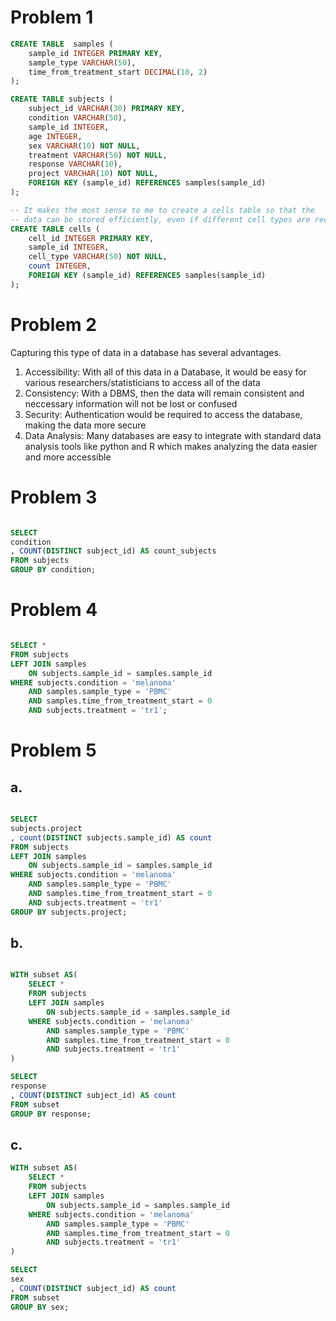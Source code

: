# Problem 1

```sql
CREATE TABLE  samples (
    sample_id INTEGER PRIMARY KEY,
    sample_type VARCHAR(50),
    time_from_treatment_start DECIMAL(10, 2)
);

CREATE TABLE subjects (
    subject_id VARCHAR(30) PRIMARY KEY,
    condition VARCHAR(50),
    sample_id INTEGER,
    age INTEGER,
    sex VARCHAR(10) NOT NULL,
    treatment VARCHAR(50) NOT NULL,
    response VARCHAR(10),
    project VARCHAR(10) NOT NULL,
    FOREIGN KEY (sample_id) REFERENCES samples(sample_id)
);

-- It makes the most sense to me to create a cells table so that the 
-- data can be stored efficiently, even if different cell types are recorded/found
CREATE TABLE cells (
    cell_id INTEGER PRIMARY KEY,
    sample_id INTEGER,
    cell_type VARCHAR(50) NOT NULL,
    count INTEGER,
    FOREIGN KEY (sample_id) REFERENCES samples(sample_id)
);
```

# Problem 2
Capturing this type of data in a database has several advantages.

1. Accessibility: With all of this data in a Database, it would be easy for various researchers/statisticians to access all of the data
2. Consistency: With a DBMS, then the data will remain consistent and neccessary information will not be lost or confused
3. Security: Authentication would be required to access the database, making the data more secure
4. Data Analysis: Many databases are easy to integrate with standard data analysis tools like python and R which makes analyzing the data easier and more accessible

# Problem 3

```sql

SELECT 
condition
, COUNT(DISTINCT subject_id) AS count_subjects
FROM subjects
GROUP BY condition;
```

# Problem 4

```sql

SELECT *
FROM subjects
LEFT JOIN samples
    ON subjects.sample_id = samples.sample_id
WHERE subjects.condition = 'melanoma'
    AND samples.sample_type = 'PBMC'
    AND samples.time_from_treatment_start = 0
    AND subjects.treatment = 'tr1';

```

# Problem 5
## a.
```sql

SELECT 
subjects.project
, count(DISTINCT subjects.sample_id) AS count
FROM subjects
LEFT JOIN samples
    ON subjects.sample_id = samples.sample_id
WHERE subjects.condition = 'melanoma'
    AND samples.sample_type = 'PBMC'
    AND samples.time_from_treatment_start = 0
    AND subjects.treatment = 'tr1'
GROUP BY subjects.project;
```

## b.

```sql

WITH subset AS(
    SELECT *
    FROM subjects
    LEFT JOIN samples
        ON subjects.sample_id = samples.sample_id
    WHERE subjects.condition = 'melanoma'
        AND samples.sample_type = 'PBMC'
        AND samples.time_from_treatment_start = 0
        AND subjects.treatment = 'tr1'
)

SELECT 
response
, COUNT(DISTINCT subject_id) AS count
FROM subset
GROUP BY response;
```

## c.
```sql
WITH subset AS(
    SELECT *
    FROM subjects
    LEFT JOIN samples
        ON subjects.sample_id = samples.sample_id
    WHERE subjects.condition = 'melanoma'
        AND samples.sample_type = 'PBMC'
        AND samples.time_from_treatment_start = 0
        AND subjects.treatment = 'tr1'
)

SELECT 
sex
, COUNT(DISTINCT subject_id) AS count
FROM subset
GROUP BY sex;
```
